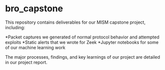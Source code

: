 # bro_capstone

This repository contains deliverables for our MISM capstone project, including:

*Packet captures we generated of normal protocol behavior and attempted exploits
*Static alerts that we wrote for Zeek
*Jupyter notebooks for some of our machine learning work

The major processes, findings, and key learnings of our project are detailed in our project report.
